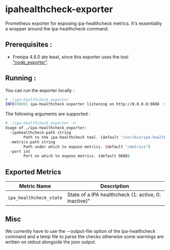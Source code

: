 # ipahealthcheck-exporter

Prometheus exporter for exposing ipa-healthcheck metrics. It's essentialliy a wrapper around the ipa-healthcheck command.


## Prerequisites :

 * Freeipa 4.8.0 ate least, since this exporter uses the tool ["node_exporter"](https://github.com/freeipa/freeipa-healthcheck).

## Running :

You can run the exporter locally :

```sh
# ./ipa-healthcheck_exporter 
INFO[0000] ipa-healthcheck exporter listening on http://0.0.0.0:9888  source="ipahealthcheck-exporter.go:139"
```

The following arguments are supported :

```sh
# ./ipa-healthcheck_exporter -h
Usage of ./ipa-healthcheck_exporter:
  -ipahealthcheck-path string
    	Path to the ipa-healthcheck tool. (default "/usr/bin/ipa-healthcheck")
  -metrics-path string
    	Path under which to expose metrics. (default "/metrics")
  -port int
    	Port on which to expose metrics. (default 9888)
```

## Exported Metrics

| Metric Name                                         | Description                                                                     |
| --------------------------------------------------- | ------------------------------------------------------------------------------- |
| `ipa_healthcheck_state`                             | State of a IPA healthcheck (1: active, 0: inactive)"                            |



## Misc

We currently have to use the --output-file option of the ipa-healthcheck command and a temp file to parse the checks otherwise some warnings are written on stdout alongside the json output.

